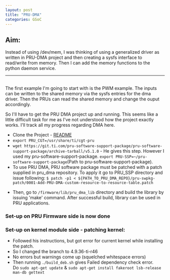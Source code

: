 ```yaml
---
layout: post
title: "PRU-DMA"
categories: GSoC
---
```


## Aim: 
Instead of using /dev/mem, I was thinking of using a generalized driver as written in PRU-DMA project and then creating a sysfs interface to read/write from memory. Then I can add the memory functions to the python daemon service.<br>

-------
<br>
The first example I'm going to start with is the PWM example. The inputs can be written to the shared memory via the sysfs entries for the dma driver. Then the PRUs can read the shared memory and change the ouput accordingly.<br>

So I'll have to get the PRU DMA project up and running. This seems like a little difficult task for me as I've not understood how the project exactly works. I'll track all my progress regarding DMA here.<br>

* Clone the Project - [README](https://github.com/maciejjo/beaglebone-pru-dma/blob/master/Documentation/README.md)
* `export PRU_CGT=/usr/share/ti/cgt-pru`
* `wget https://git.ti.com/pru-software-support-package/pru-software-support-package/archive-tarball/v5.1.0` - He gives this step. However I used my pru-software-support-package. `export PRU-SSP=~/pru-software-support-package`(Path to pru-software-support-package).
* To use PRU DMA, PRU software package must be patched with a patch supplied in pru_dma repository. To apply it go to PRU_SSP directory and issue following: `$ patch -p1 < ${PATH_TO_PRU_DMA_REPO}/pru-swpkg-patch/0001-Add-PRU-DMA-custom-resource-to-resource-table.patch`
<!-- For me: $ patch -p1 < ~/work/beaglebone-pru-dma/pru-swpkg-patch/0001-Add-PRU-DMA-custom-resource-to-resource-table.patch -->
* Then, go to `/firmware/lib/pru_dma_lib` directory and build the library by issuing 'make' command. After successful build, library can be used in PRU applications.
### Set-up on PRU Firmware side is now done

### Set-up on kernel module side - patching kernel: 
* Followed his instructions, but got error for current kernel while installing the patch.
* So I changed the branch to 4.9.36-ti-r46
* No errors but warnings come up (squelched whitespace errors)
* Then running `./build_deb.sh` gives Failed dependency check error.<br> Do `sudo apt-get update` & `sudo apt-get install fakeroot lsb-release man-db gettext`<br>







